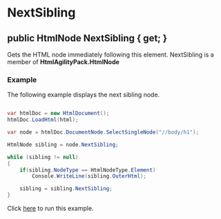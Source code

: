 # NextSibling

## public HtmlNode NextSibling { get; }

Gets the HTML node immediately following this element. NextSibling is a member of **HtmlAgilityPack.HtmlNode**

### Example

The following example displays the next sibling node.

```csharp

var htmlDoc = new HtmlDocument();
htmlDoc.LoadHtml(html);

var node = htmlDoc.DocumentNode.SelectSingleNode("//body/h1");

HtmlNode sibling = node.NextSibling;

while (sibling != null)
{
    if(sibling.NodeType == HtmlNodeType.Element)
        Console.WriteLine(sibling.OuterHtml);

    sibling = sibling.NextSibling;
}

```

Click [here](https://dotnetfiddle.net/k2k3IJ) to run this example.
